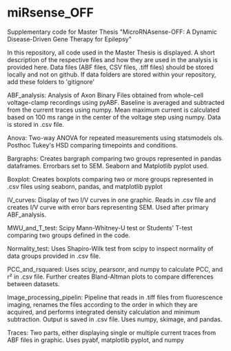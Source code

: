 # miRsense_OFF
Supplementary code for Master Thesis "MicroRNAsense-OFF: A Dynamic Disease-Driven Gene Therapy for Epilepsy"

In this repository, all code used in the Master Thesis is displayed. A short description of the respective files and how they are used in the analysis is provided here. Data files (ABF files, CSV files, .tiff files) should be stored locally and not on github. If data folders are stored within your repository, add these folders to 'gitignore' 

ABF_analysis:
Analysis of Axon Binary Files obtained from whole-cell voltage-clamp recordings using pyABF. Baseline is averaged and subtracted from the current traces using numpy. Mean maximum current is calculated based on 100 ms range in the center of the voltage step using numpy. Data is stored in .csv file. 

Anova:
Two-way ANOVA for repeated measurements using statsmodels ols. Posthoc Tukey's HSD comparing timepoints and conditions.

Bargraphs:
Creates bargraph comparing two groups represented in pandas dataframes. Errorbars set to SEM. Seaborn and Matplotlib pyplot used. 

Boxplot:
Creates boxplots comparing two or more groups represented in .csv files using seaborn, pandas, and matplotlib pyplot

IV_curves:
Display of two I/V curves in one graphic. Reads in .csv file and creates I/V curve with error bars representing SEM. Used after primary ABF_analysis.

MWU_and_T_test:
Scipy Mann-Whitney-U test or Students' T-test comparing two groups defined in the code. 

Normality_test:
Uses Shapiro-Wilk test from scipy to inspect normality of data groups provided in .csv file. 

PCC_and_rsquared:
Uses scipy, pearsonr, and numpy to calculate PCC, and r² in .csv file. Further creates Bland-Altman plots to compare differences between datasets.

Image_processing_pipelin:
Pipeline that reads in .tiff files from fluorescence imaging, renames the files according to the order in which they are acquired, and performs integrated density calculation and minimum subtraction. Output is saved in .csv file. Uses numpy, skimage, and pandas. 

Traces:
Two parts, either displaying single or multiple current traces from ABF files in graphic. Uses pyabf, matplotlib pyplot, and numpy
